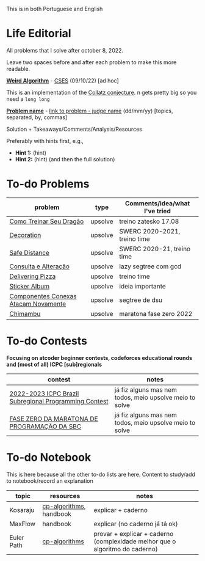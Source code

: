 This is in both Portuguese and English

# Life Editorial
All problems that I solve after october 8, 2022.

Leave two spaces before and after each problem to make this more readable.


**[Weird Algorithm](cses/weird_algorithm.cpp)** - [CSES](https://cses.fi/problemset/task/1068/) (09/10/22) [ad hoc]

This is an implementation of the [Collatz conjecture](https://en.wikipedia.org/wiki/Collatz_conjecture).
n gets pretty big so you need a `long long`


**[Problem name](readme.md)** - [link to problem - judge name](readme.md) (dd/mm/yy) [topics, separated, by, commas]

Solution + Takeaways/Comments/Analysis/Resources

Preferably with hints first, e.g.,
- **Hint 1:** (hint)
- **Hint 2:** (hint)
(and then the full solution)


# To-do Problems
problem | type | Comments/idea/what I've tried
---|---|---
[Como Treinar Seu Dragão](https://www.beecrowd.com.br/judge/pt/problems/view/1851) | upsolve | treino zatesko 17.08
[Decoration](https://codeforces.com/gym/103081/problem/G) | upsolve | SWERC 2020-2021, treino time
[Safe Distance](https://codeforces.com/gym/103081/problem/C) | upsolve | SWERC 2020-21, treino time
[Consulta e Alteração](https://www.beecrowd.com.br/judge/pt/problems/view/3306?) | upsolve | lazy segtree com gcd
[Delivering Pizza](https://codeforces.com/gym/103274/problem/D) | upsolve | treino time
[Sticker Album](https://codeforces.com/gym/102861/problem/A) | upsolve | ideia importante
[Componentes Conexas Atacam Novamente](https://codeforces.com/gym/102020/problem/C) | upsolve | segtree de dsu
[Chimambu](https://www.beecrowd.com.br/judge/pt/challenges/view/685/3) | upsolve | maratona fase zero 2022

# To-do Contests
**Focusing on atcoder beginner contests, codeforces educational rounds and (most of all) ICPC [sub]regionals**

contest | notes
---|---
[2022-2023 ICPC Brazil Subregional Programming Contest](https://codeforces.com/gym/103960) | já fiz alguns mas nem todos, meio upsolve meio to solve
[FASE ZERO DA MARATONA DE PROGRAMAÇÃO DA SBC](https://www.beecrowd.com.br/judge/pt/contests/view/685) | já fiz alguns mas nem todos, meio upsolve meio to solve

# To-do Notebook
This is here because all the other to-do lists are here. Content to study/add to notebook/record an explanation

topic | resources | notes
---|---|--
Kosaraju | [cp-algorithms](https://cp-algorithms.com/graph/strongly-connected-components.html), handbook | explicar + caderno
MaxFlow | handbook | explicar (no caderno já tá ok)
Euler Path | [cp-algorithms](https://cp-algorithms.com/graph/euler_path.html) | provar + explicar + caderno (complexidade melhor que o algoritmo do caderno)
